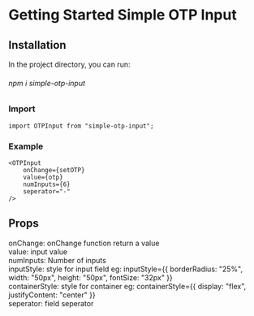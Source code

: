 # Getting Started Simple OTP Input

## Installation

In the project directory, you can run:<br/>

###### npm i simple-otp-input

### Import

    import OTPInput from "simple-otp-input";

### Example

    <OTPInput
        onChange={setOTP}
        value={otp}
        numInputs={6}
        seperator="-"
    />

## Props

onChange: onChange function return a value<br />
value: input value<br />
numInputs: Number of inputs <br />
inputStyle: style for input field eg: inputStyle={{ borderRadius: "25%", width: "50px", height: "50px", fontSize: "32px" }} <br />
containerStyle: style for container eg: containerStyle={{ display: "flex", justifyContent: "center" }} <br />
seperator: field seperator <br />
